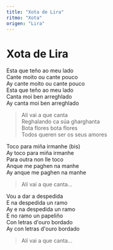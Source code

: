 ```yaml
---
title: "Xota de Lira"
ritmo: "Xota"
origen: "Lira"
---
```


# Xota de Lira

Esta que teño ao meu lado<br>
Cante moito ou cante pouco<br> 
Ay cante moito ou cante pouco <br>
Esta que teño ao meu lado <br>
Canta moi ben arreghlado <br>
Ay canta moi ben arreghlado

> Alí vai a que canta <br>
Reghalando ca súa gharghanta <br>
Bota flores bota flores <br>
Todos queren ser os seus amores

Toco para miña irmanhe (bis) <br>
Ay toco para miña irmanhe <br>
Para outra non lle toco <br>
Anque me paghen na manhe <br>
Ay anque me paghen na manhe

> Alí vai a que canta…

Vou a dar a despedida <br>
E na despedida un ramo <br>
Ay e na despedida un ramo <br>
E no ramo un papeliño <br>
Con letras d'ouro bordado <br>
Ay con letras d'ouro bordado

> Alí vai a que canta…
